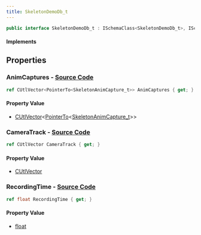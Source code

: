 ```yaml
---
title: SkeletonDemoDb_t
---
```


```csharp
public interface SkeletonDemoDb_t : ISchemaClass<SkeletonDemoDb_t>, ISchemaField, ISchemaClass, INativeHandle
```

#### Implements

## Properties

### **AnimCaptures** - [Source Code](https://github.com/swiftly-solution/swiftlys2/blob/main/managed/src/SwiftlyS2.Generated/Schemas/Interfaces/SkeletonDemoDb_t.cs#L16)

```csharp
ref CUtlVector<PointerTo<SkeletonAnimCapture_t>> AnimCaptures { get; }
```

#### Property Value

- [CUtlVector](/docs/api/-1)<[PointerTo](/docs/api/shared/natives/pointerto-1)<[SkeletonAnimCapture_t](/docs/api/shared/schemadefinitions/skeletonanimcapture_t)>>

### **CameraTrack** - [Source Code](https://github.com/swiftly-solution/swiftlys2/blob/main/managed/src/SwiftlyS2.Generated/Schemas/Interfaces/SkeletonDemoDb_t.cs#L19)

```csharp
ref CUtlVector CameraTrack { get; }
```

#### Property Value

- [CUtlVector](/docs/api/)

### **RecordingTime** - [Source Code](https://github.com/swiftly-solution/swiftlys2/blob/main/managed/src/SwiftlyS2.Generated/Schemas/Interfaces/SkeletonDemoDb_t.cs#L21)

```csharp
ref float RecordingTime { get; }
```

#### Property Value

- [float](https://learn.microsoft.com/dotnet/api/system.single)

